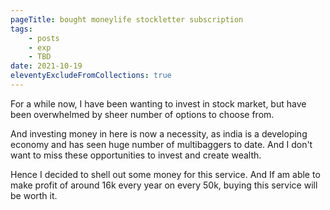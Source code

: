 ```yaml
---
pageTitle: bought moneylife stockletter subscription
tags:
    - posts
    - exp
    - TBD
date: 2021-10-19
eleventyExcludeFromCollections: true
---
```

For a while now, I have been wanting to invest in stock market, but have been overwhelmed by sheer number of options to choose from. 

And investing money in here is now a necessity, as india is a developing economy and has seen huge number of multibaggers to date. And I don't want to miss these opportunities to invest and create wealth.

Hence I decided to shell out some money for this service. And If am able to make profit of around 16k every year on every 50k, buying this service will be worth it.